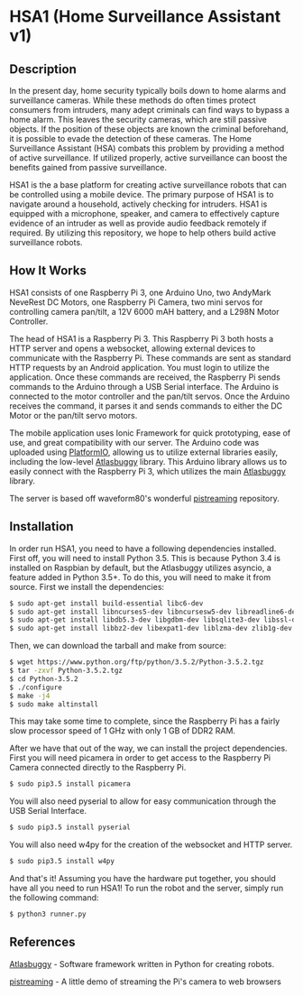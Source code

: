 # HSA1 (Home Surveillance Assistant v1)

## Description

In the present day, home security typically boils down to home alarms and surveillance cameras. While these methods do often times protect consumers from intruders, many adept criminals can find ways to bypass a home alarm. This leaves the security cameras, which are still passive objects. If the position of these objects are known the criminal beforehand, it is possible to evade the detection of these cameras. The Home Surveillance Assistant (HSA) combats this problem by providing a method of active surveillance. If utilized properly, active surveillance can boost the benefits gained from passive surveillance.

HSA1 is the a base platform for creating active surveillance robots that can be controlled using a mobile device. The primary purpose of HSA1 is to navigate around a household, actively checking for intruders. HSA1 is equipped with a microphone, speaker, and camera to effectively capture evidence of an intruder as well as provide audio feedback remotely if required. By utilizing this repository, we hope to help others build active surveillance robots.

## How It Works

HSA1 consists of one Raspberry Pi 3, one Arduino Uno, two AndyMark NeveRest DC Motors, one Raspberry Pi Camera, two mini servos for controlling camera pan/tilt, a 12V 6000 mAH battery, and a L298N Motor Controller.

The head of HSA1 is a Raspberry Pi 3. This Raspberry Pi 3 both hosts a HTTP server and opens a websocket, allowing external devices to communicate with the Raspberry Pi. These commands are sent as standard HTTP requests by an Android application. You must login to utilize the application. Once these commands are received, the Raspberry Pi sends commands to the Arduino through a USB Serial interface. The Arduino is connected to the motor controller and the pan/tilt servos. Once the Arduino receives the command, it parses it and sends commands to either the DC Motor or the pan/tilt servo motors.

The mobile application uses Ionic Framework for quick prototyping, ease of use, and great compatibility with our server. The Arduino code was uploaded using [PlatformIO](http://platformio.org/), allowing us to utilize external libraries easily, including the low-level [Atlasbuggy](https://github.com/AtlasBuggy/AtlasbuggyLowLevel/tree/master/Arduino/libraries/Atlasbuggy) library. This Arduino library allows us to easily connect with the Raspberry Pi 3, which utilizes the main [Atlasbuggy](https://github.com/Atlasbuggy/atlasbuggy) library.

The server is based off waveform80's wonderful [pistreaming](https://github.com/waveform80/pistreaming) repository.

## Installation

In order run HSA1, you need to have a following dependencies installed. First off, you will need to install Python 3.5. This is because Python 3.4 is installed on Raspbian by default, but the Atlasbuggy utilizes asyncio, a feature added in Python 3.5+. To do this, you will need to make it from source. First we install the dependencies:

```bash
$ sudo apt-get install build-essential libc6-dev
$ sudo apt-get install libncurses5-dev libncursesw5-dev libreadline6-dev
$ sudo apt-get install libdb5.3-dev libgdbm-dev libsqlite3-dev libssl-dev
$ sudo apt-get install libbz2-dev libexpat1-dev liblzma-dev zlib1g-dev
```

Then, we can download the tarball and make from source:

```bash
$ wget https://www.python.org/ftp/python/3.5.2/Python-3.5.2.tgz
$ tar -zxvf Python-3.5.2.tgz
$ cd Python-3.5.2
$ ./configure
$ make -j4
$ sudo make altinstall
```
This may take some time to complete, since the Raspberry Pi has a fairly slow processor speed of 1 GHz with only 1 GB of DDR2 RAM.

After we have that out of the way, we can install the project dependencies. First you will need picamera in order to get access to the Raspberry Pi Camera connected directly to the Raspberry Pi.

```bash
$ sudo pip3.5 install picamera
```

You will also need pyserial to allow for easy communication through the USB Serial Interface.

```bash
$ sudo pip3.5 install pyserial
```

You will also need w4py for the creation of the websocket and HTTP server.

```bash
$ sudo pip3.5 install w4py
```

And that's it! Assuming you have the hardware put together, you should have all you need to run HSA1! To run the robot and the server, simply run the following command:

```bash
$ python3 runner.py
```

## References

[Atlasbuggy](https://github.com/AtlasBuggy/atlasbuggy) - Software framework written in Python for creating robots.

[pistreaming](https://github.com/waveform80/pistreaming) - A little demo of streaming the Pi's camera to web browsers
